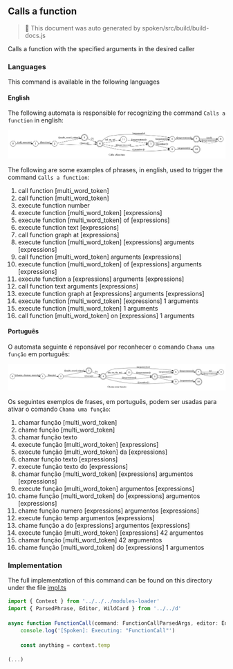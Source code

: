 ## Calls a function

> 🤖 This document was auto generated by spoken/src/build/build-docs.js

Calls a function with the specified arguments in the desired caller

### Languages

This command is available in the following languages

#### English

The following automata is responsible for recognizing the command `Calls a function` in english:

![English](phrase_en-US.png)

The following are some examples of phrases, in english, used to trigger the command `Calls a function`:

1. call function [multi_word_token]
2. call function [multi_word_token]
3. execute function number
4. execute function [multi_word_token] [expressions]
5. execute function [multi_word_token] of [expressions]
6. execute function text [expressions]
7. call function graph at [expressions]
8. execute function [multi_word_token] [expressions] arguments [expressions]
9. call function [multi_word_token] arguments [expressions]
10. execute function [multi_word_token] of [expressions] arguments [expressions]
11. execute function a [expressions] arguments [expressions]
12. call function text arguments [expressions]
13. execute function graph at [expressions] arguments [expressions]
14. execute function [multi_word_token] [expressions] 1 arguments
15. execute function [multi_word_token] 1 arguments
16. call function [multi_word_token] on [expressions] 1 arguments

#### Português

O automata seguinte é reponsável por reconhecer o comando `Chama uma função` em português:

![Português](phrase_pt-BR.png)

Os seguintes exemplos de frases, em português, podem ser usadas para ativar o comando `Chama uma função`:

1. chamar função [multi_word_token]
2. chame função [multi_word_token]
3. chamar função texto
4. execute função [multi_word_token] [expressions]
5. execute função [multi_word_token] da [expressions]
6. chamar função texto [expressions]
7. execute função texto do [expressions]
8. chamar função [multi_word_token] [expressions] argumentos [expressions]
9. execute função [multi_word_token] argumentos [expressions]
10. chame função [multi_word_token] do [expressions] argumentos [expressions]
11. chame função numero [expressions] argumentos [expressions]
12. execute função temp argumentos [expressions]
13. chame função a do [expressions] argumentos [expressions]
14. execute função [multi_word_token] [expressions] 42 argumentos
15. chamar função [multi_word_token] 42 argumentos
16. chame função [multi_word_token] do [expressions] 1 argumentos

### Implementation

The full implementation of this command can be found on this directory under the file [impl.ts](impl.ts)

```typescript
import { Context } from '../../../modules-loader'
import { ParsedPhrase, Editor, WildCard } from '../../d'

async function FunctionCall(command: FunctionCallParsedArgs, editor: Editor, context: Context) {
    console.log('[Spoken]: Executing: "FunctionCall"')

    const anything = context.temp

(...)
```